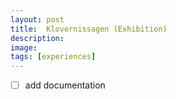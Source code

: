 ```yaml
---
layout: post
title:  Klovernissagen (Exhibition)
description: 
image:
tags: [experiences]
---
```


- [ ] add documentation